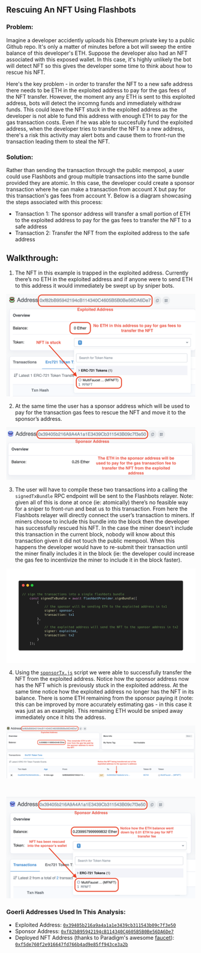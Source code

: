 ## Rescuing An NFT Using Flashbots

### Problem: 

Imagine a developer accidently uploads his Ethereum private key to a public Github repo. It's only a matter of minutes before a bot will sweep the entire balance of this developer's ETH. Suppose the developer also had an NFT associated with this exposed wallet. In this case, it's highly unlikely the bot will detect NFT so this gives the developer some time to think about how to rescue his NFT. 

Here's the key problem - in order to transfer the NFT to a new safe address there needs to be ETH in the exploited address to pay for the gas fees of the NFT transfer. However, the moment any any ETH is sent to this exploited address, bots will detect the incomng funds and immediately withdraw funds. This could leave the NFT stuck in the exploited address as the developer is not able to fund this address with enough ETH to pay for the gas transaction costs. Even if he was able to succesfully fund the exploited address, when the developer tries to transfer the NFT to a new address, there's a risk this activity may alert bots and cause them to front-run the transaction leading them to steal the NFT. 

### Solution: 

Rather than sending the transaction through the public mempool, a user could use Flashbots and group multiple transactions into the same bundle provided they are atomic. In this case, the developer could create a sponsor transaction where he can make a transaction from account X but pay for this transaction's gas fees from account Y. Below is a diagram showcasing the steps associated with this process:


- Transaction 1: The sponsor address will transfer a small portion of ETH to the exploited address to pay for the gas fees to transfer the NFT to a safe address
- Transaction 2: Transfer the NFT from the exploited address to the safe address

## Walkthrough: 

1. The NFT in this example is trapped in the exploited address. Currently there’s no ETH in the exploited address and if anyone were to send ETH to this address it would immediately be swept up by sniper bots.  

![](pics/stuck_NFT.png)

2. At the same time the user has a sponsor address which will be used to pay for the transaction gas fees to rescue the NFT and move it to the sponsor’s address. 

![](pics/sponsor_address.png)

3. The user will have to compile these two transactions into a calling the `signedTxBundle` RPC endpoint will be sent to the Flashbots relayer. Note: given all of this is done at once (ie: atomically) there’s no feasible way for a sniper to front-run and beat us to this transaction. From here the Flashbots relayer will directly connect the user’s transaction to miners. If miners choose to include this bundle into the block then the developer has successfully rescued his NFT. In the case the miner doesn’t include this transaction in the current block, nobody will know about this transaction given it did not touch the public mempool. When this happens the developer would have to re-submit their transaction until the miner finally includes it in the block (ie: the developer could increase the gas fee to incentivize the miner to include it in the block faster).  

![](pics/js_code.png)

4. Using the [`sponsorTx.js`](https://github.com/schepal/flashbots_playground/blob/main/nft-sponosored-tx/src/sponsorTx.js) script we were able to successfully transfer the NFT from the exploited address. Notice how the sponsor address now has the NFT which is previously stuck in the exploited address. At the same time notice how the exploited address no longer has the NFT in its balance. There is some ETH remaining from the sponsor paying it (note: this can be improved by more accurately estimating gas - in this case it was just as an example). This remaining ETH would be sniped away immediately once it hits the address.  

![](pics/exploit-withdraw.png)

<br/>

![](pics/sponsor_rescued.png)


### Goerli Addresses Used In This Analysis:
- Exploited Address: [`0x39405b216a9a4a1a1e3439cb311543b09c7f3e50`](https://goerli.etherscan.io/address/0x39405b216a9a4a1a1e3439cb311543b09c7f3e50)
- Sponsor Address: [`0xf82bB95942194cB114340C4605B5B0Be56DA6De7`](https://goerli.etherscan.io/address/0xf82bB95942194cB114340C4605B5B0Be56DA6De7)
- Deployed NFT Address (thanks to Paradigm's awesome [faucet](https://faucet.paradigm.xyz/)): [`0xf5de760f2e916647fd766b4ad9e85ff943ce3a2b`](https://goerli.etherscan.io/address/0xf5de760f2e916647fd766b4ad9e85ff943ce3a2b)






